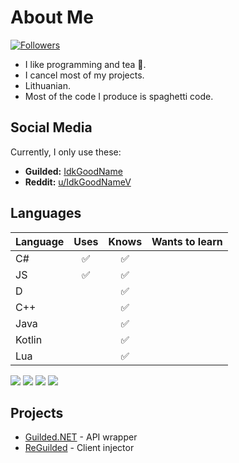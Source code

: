 # About Me

[![Followers](https://img.shields.io/github/followers/IdkGoodName?style=for-the-badge&logo=github)](https://github.com/IdkGoodName)

- I like programming and tea 🍵.
- I cancel most of my projects.
- Lithuanian.
- Most of the code I produce is spaghetti code.

## Social Media
Currently, I only use these:
- **Guilded:** [IdkGoodName](https://www.guilded.gg/profile/R40Mp0Wd)
- **Reddit:** [u/IdkGoodNameV](https://www.reddit.com/user/IdkGoodNameV)

## Languages
Language | Uses | Knows | Wants to learn
-------- | :--: | :---: | :------------:
C#       |  ✅  |   ✅   |
JS       |  ✅  |   ✅   |
D        |      |   ✅   |
C++      |      |   ✅   |
Java     |      |   ✅   |
Kotlin   |      |   ✅   |
Lua      |      |   ✅   |

![](https://github-profile-summary-cards.vercel.app/api/cards/profile-details?username=IdkGoodName&theme=monokai)
![](https://github-profile-summary-cards.vercel.app/api/cards/most-commit-language?username=IdkGoodName&theme=monokai)
![](https://github-profile-summary-cards.vercel.app/api/cards/stats?username=IdkGoodName&theme=monokai)
![](https://github-profile-summary-cards.vercel.app/api/cards/productive-time?username=IdkGoodName&theme=monokai)

## Projects
- [Guilded.NET](https://github.com/Guilded-NET) - API wrapper
- [ReGuilded](https://github.com/ReGuilded) - Client injector
